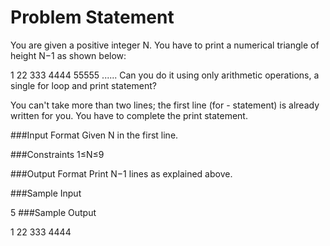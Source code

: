 Problem Statement
===================

You are given a positive integer N. You have to print a numerical triangle of height N−1 as shown below:

1
22
333
4444
55555
......
Can you do it using only arithmetic operations, a single for loop and print statement?

You can't take more than two lines; the first line (for - statement) is already written for you. You have to complete the print statement.

###Input Format 
Given N in the first line.

###Constraints 
1≤N≤9

###Output Format 
Print N−1 lines as explained above.

###Sample Input

5
###Sample Output

1
22
333
4444
